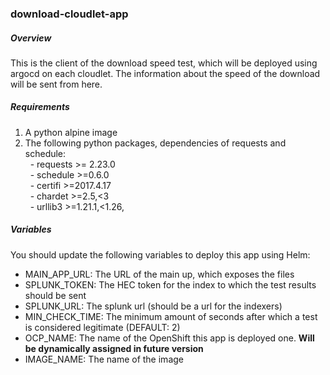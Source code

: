 ### download-cloudlet-app 
##### Overview  
This is the client of the download speed test, which will be deployed using argocd on each cloudlet. The information about the speed of the download will be sent from here.  
  
##### Requirements
1. A python alpine image
2. The following python packages, dependencies of requests and schedule:  
&nbsp;&nbsp;- requests >= 2.23.0  
&nbsp;&nbsp;- schedule >=0.6.0  
&nbsp;&nbsp;- certifi >=2017.4.17  
&nbsp;&nbsp;- chardet >=2.5,<3  
&nbsp;&nbsp;- urllib3 >=1.21.1,<1.26,  
 
##### Variables
You should update the following variables to deploy this app using Helm:
- MAIN_APP_URL: The URL of the main up, which exposes the files
- SPLUNK_TOKEN: The HEC token for the index to which the test results should be sent
- SPLUNK_URL: The splunk url (should be a url for the indexers)
- MIN_CHECK_TIME: The minimum amount of seconds after which a test is considered legitimate (DEFAULT: 2)
- OCP_NAME: The name of the OpenShift this app is deployed one. **Will be dynamically assigned in future version**
- IMAGE_NAME: The name of the image
